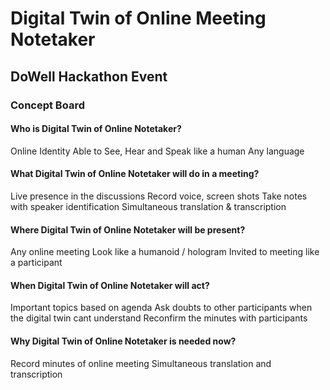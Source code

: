 # Digital Twin of Online Meeting Notetaker
## DoWell Hackathon Event
### Concept Board

#### Who is Digital Twin of Online Notetaker?
Online Identity
Able to See, Hear and Speak like a human 
Any language

#### What Digital Twin of Online Notetaker will do in a meeting?
Live presence in the discussions
Record voice, screen shots
Take notes with speaker identification
Simultaneous translation & transcription

#### Where Digital Twin of Online Notetaker will be present?
Any online meeting
Look like a humanoid / hologram
Invited to meeting like a participant

#### When Digital Twin of Online Notetaker will act?
Important topics based on agenda
Ask doubts to other participants when the digital twin cant understand
Reconfirm the minutes with participants

#### Why Digital Twin of Online Notetaker is needed now?
Record minutes of online meeting
Simultaneous translation and transcription

